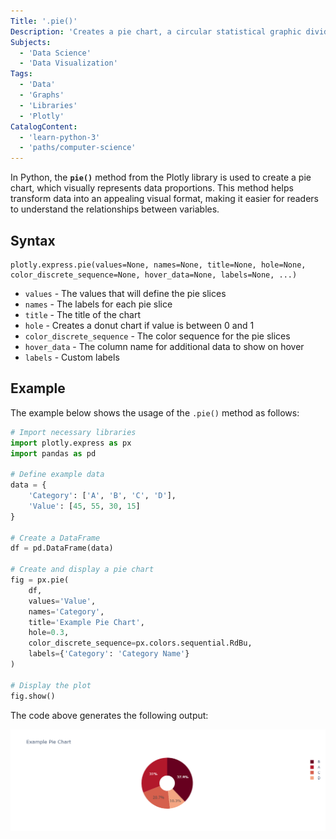```yaml
---
Title: '.pie()'
Description: 'Creates a pie chart, a circular statistical graphic divided into slices to illustrate numerical proportions.'
Subjects:
  - 'Data Science'
  - 'Data Visualization'
Tags:
  - 'Data'
  - 'Graphs'
  - 'Libraries'
  - 'Plotly'
CatalogContent:
  - 'learn-python-3'
  - 'paths/computer-science'
---
```


In Python, the **`pie()`** method from the Plotly library is used to create a pie chart, which visually represents data proportions. This method helps transform data into an appealing visual format, making it easier for readers to understand the relationships between variables.

## Syntax

```
plotly.express.pie(values=None, names=None, title=None, hole=None, color_discrete_sequence=None, hover_data=None, labels=None, ...)
```

- `values` - The values that will define the pie slices
- `names` - The labels for each pie slice
- `title` - The title of the chart
- `hole` - Creates a donut chart if value is between 0 and 1
- `color_discrete_sequence` - The color sequence for the pie slices
- `hover_data` - The column name for additional data to show on hover
- `labels` - Custom labels


## Example

The example below shows the usage of the `.pie()` method as follows:

```py
# Import necessary libraries
import plotly.express as px
import pandas as pd

# Define example data
data = {
    'Category': ['A', 'B', 'C', 'D'],
    'Value': [45, 55, 30, 15]
}

# Create a DataFrame
df = pd.DataFrame(data)

# Create and display a pie chart
fig = px.pie(
    df,
    values='Value',
    names='Category',
    title='Example Pie Chart',
    hole=0.3,
    color_discrete_sequence=px.colors.sequential.RdBu,
    labels={'Category': 'Category Name'}
)

# Display the plot
fig.show()
```

The code above generates the following output:

![alt text](newplot.png)
